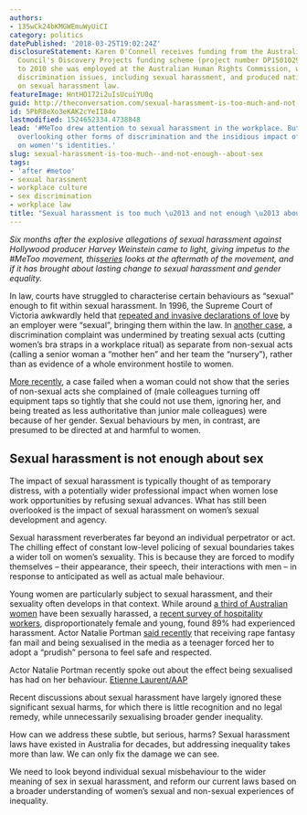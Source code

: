 ```yaml
---
authors:
- 135wCk24bKMGWEmuWyUiCI
category: politics
datePublished: '2018-03-25T19:02:24Z'
disclosureStatement: Karen O'Connell receives funding from the Australian Research
  Council's Discovery Projects funding scheme (project number DP150102935). Prior
  to 2010 she was employed at the Australian Human Rights Commission, working on sex
  discrimination issues, including sexual harassment, and produced national guidelines
  on sexual harassment law.
featureImage: HntHO172i2uIsUcuiYU0q
guid: http://theconversation.com/sexual-harassment-is-too-much-and-not-enough-about-sex-93486
id: 5PbR8eXo3eKAK2cYeII84o
lastmodified: 1524652334.4738848
lead: '#MeToo drew attention to sexual harassment in the workplace. But we are still
  overlooking other forms of discrimination and the insidious impact of sexual harassment
  on women''s identities.'
slug: sexual-harassment-is-too-much--and-not-enough--about-sex
tags:
- 'after #metoo'
- sexual harassment
- workplace culture
- sex discrimination
- workplace law
title: "Sexual harassment is too much \u2013 and not enough \u2013 about sex"
---
```

_Six months after the explosive allegations of sexual harassment against Hollywood producer Harvey Weinstein came to light, giving impetus to the #MeToo movement, this[series](https://theconversation.com/au/topics/after-metoo-50716) looks at the aftermath of the movement, and if it has brought about lasting change to sexual harassment and gender equality._


In law, courts have struggled to characterise certain behaviours as “sexual” enough to fit within sexual harassment. In 1996, the Supreme Court of Victoria awkwardly held that [repeated and invasive declarations of love](https://victorianreports.com.au/judgment/view/1997-2-VR-127) by an employer were “sexual”, bringing them within the law. In [another case](http://www8.austlii.edu.au/cgi-bin/viewdoc/au/cases/cth/HREOCA/1997/52.html), a discrimination complaint was undermined by treating sexual acts (cutting women’s bra straps in a workplace ritual) as separate from non-sexual acts (calling a senior woman a “mother hen” and her team the “nursery”), rather than as evidence of a whole environment hostile to women. 

[More recently](http://classic.austlii.edu.au/au/cases/nsw/NSWADT/2011/35.html), a case failed when a woman could not show that the series of non-sexual acts she complained of (male colleagues turning off equipment taps so tightly that she could not use them, ignoring her, and being treated as less authoritative than junior male colleagues) were because of her gender. Sexual behaviours by men, in contrast, are presumed to be directed at and harmful to women.

## Sexual harassment is not enough about sex

The impact of sexual harassment is typically thought of as temporary distress, with a potentially wider professional impact when women lose work opportunities by refusing sexual advances. What has still been overlooked is the impact of sexual harassment on women’s sexual development and agency. 

Sexual harassment reverberates far beyond an individual perpetrator or act. The chilling effect of constant low-level policing of sexual boundaries takes a wider toll on women’s sexuality. This is because they are forced to modify themselves – their appearance, their speech, their interactions with men – in response to anticipated as well as actual male behaviour. 

Young women are particularly subject to sexual harassment, and their sexuality often develops in that context. While around [a third of Australian women](https://www.humanrights.gov.au/chapter-1-working-without-fear-results-sexual-harassment-national-telephone-survey-2012-0) have been sexually harassed, a [recent survey of hospitality workers](http://www.unitedvoicevic.org.au/hospo_sexual_harassment_survey), disproportionately female and young, found 89% had experienced harassment. Actor Natalie Portman [said recently](http://time.com/5111739/natalie-portman-times-up-womens-march-speech/) that receiving rape fantasy fan mail and being sexualised in the media as a teenager forced her to adopt a “prudish” persona to feel safe and respected.

Actor Natalie Portman recently spoke out about the effect being sexualised has had on her behaviour. [Etienne Laurent/AAP](https://photos.aap.com.au/search/natalie%20portman?q=%7B%22pageSize%22:25,%22pageNumber%22:3%7D)

Recent discussions about sexual harassment have largely ignored these significant sexual harms, for which there is little recognition and no legal remedy, while unnecessarily sexualising broader gender inequality.

How can we address these subtle, but serious, harms? Sexual harassment laws have existed in Australia for decades, but addressing inequality takes more than law. We can only fix the damage we can see. 

We need to look beyond individual sexual misbehaviour to the wider meaning of sex in sexual harassment, and reform our current laws based on a broader understanding of women’s sexual and non-sexual experiences of inequality.